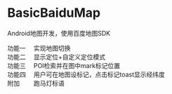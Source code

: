 # BasicBaiduMap
Android地图开发，使用百度地图SDK

功能一 &emsp;实现地图切换\
功能二 &emsp;显示定位+自定义定位模式\
功能三 &emsp;POI检索并在图中mark标记位置\
功能四 &emsp;用户可在地图设标记，点击标记toast显示经纬度\
附加   &emsp;&emsp;跑马灯标语
